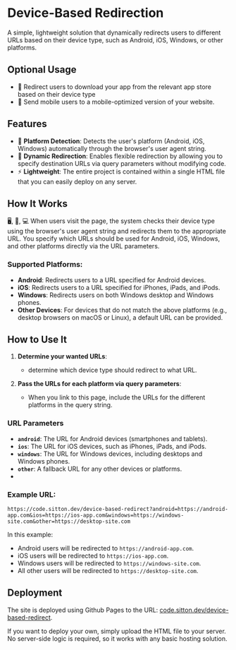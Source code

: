 # Device-Based Redirection

A simple, lightweight solution that dynamically redirects users to different URLs based on their device type, such as Android, iOS, Windows, or other platforms.

## Optional Usage

- 📲 Redirect users to download your app from the relevant app store based on their device type
- 🔗 Send mobile users to a mobile-optimized version of your website.

## Features

- 📡 **Platform Detection**: Detects the user's platform (Android, iOS, Windows) automatically through the browser's user agent string.
- 🔀 **Dynamic Redirection**: Enables flexible redirection by allowing you to specify destination URLs via query parameters without modifying code.
- ⚡ **Lightweight**: The entire project is contained within a single HTML file that you can easily deploy on any server.

## How It Works

🖥️, 📱, 💻 When users visit the page, the system checks their device type using the browser's user agent string and redirects them to the appropriate URL. You specify which URLs should be used for Android, iOS, Windows, and other platforms directly via the URL parameters.

### Supported Platforms:
- **Android**: Redirects users to a URL specified for Android devices.
- **iOS**: Redirects users to a URL specified for iPhones, iPads, and iPods.
- **Windows**: Redirects users on both Windows desktop and Windows phones.
- **Other Devices**: For devices that do not match the above platforms (e.g., desktop browsers on macOS or Linux), a default URL can be provided.

## How to Use It

1. **Determine your wanted URLs**: 
   - determine which device type should redirect to what URL.
   
2. **Pass the URLs for each platform via query parameters**:
   - When you link to this page, include the URLs for the different platforms in the query string.

### URL Parameters

- **`android`**: The URL for Android devices (smartphones and tablets).
- **`ios`**: The URL for iOS devices, such as iPhones, iPads, and iPods.
- **`windows`**: The URL for Windows devices, including desktops and Windows phones.
- **`other`**: A fallback URL for any other devices or platforms.
- 
### Example URL:

```
https://code.sitton.dev/device-based-redirect?android=https://android-app.com&ios=https://ios-app.com&windows=https://windows-site.com&other=https://desktop-site.com
```

In this example:
- Android users will be redirected to `https://android-app.com`.
- iOS users will be redirected to `https://ios-app.com`.
- Windows users will be redirected to `https://windows-site.com`.
- All other users will be redirected to `https://desktop-site.com`.

## Deployment

The site is deployed using Github Pages to the URL: [code.sitton.dev/device-based-redirect](https://code.sitton.dev/device-based-redirect).

If you want to deploy your own, simply upload the HTML file to your server. No server-side logic is required, so it works with any basic hosting solution.
